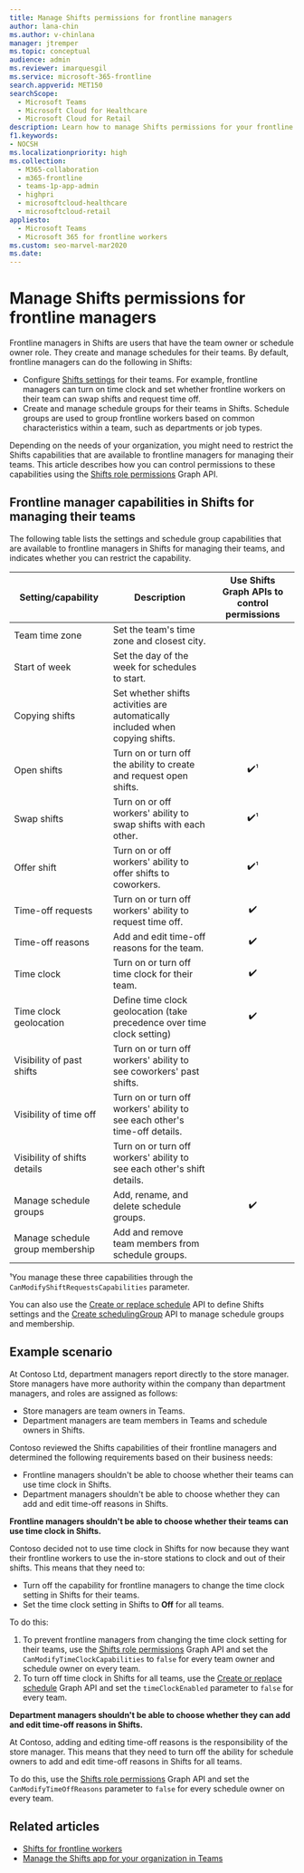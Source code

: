 ```yaml
---
title: Manage Shifts permissions for frontline managers
author: lana-chin
ms.author: v-chinlana
manager: jtremper
ms.topic: conceptual
audience: admin
ms.reviewer: imarquesgil
ms.service: microsoft-365-frontline
search.appverid: MET150
searchScope:
  - Microsoft Teams
  - Microsoft Cloud for Healthcare
  - Microsoft Cloud for Retail
description: Learn how to manage Shifts permissions for your frontline managers. You can use Graph API to control the Shifts settings that frontline managers can configure for their teams and whether they can create and manage schedule groups.
f1.keywords:
- NOCSH
ms.localizationpriority: high
ms.collection: 
  - M365-collaboration
  - m365-frontline
  - teams-1p-app-admin
  - highpri
  - microsoftcloud-healthcare
  - microsoftcloud-retail
appliesto: 
  - Microsoft Teams
  - Microsoft 365 for frontline workers
ms.custom: seo-marvel-mar2020
ms.date: 
---
```


# Manage Shifts permissions for frontline managers

Frontline managers in Shifts are users that have the team owner or schedule owner role. They create and manage schedules for their teams. By default, frontline managers can do the following in Shifts:

- Configure [Shifts settings](https://support.microsoft.com/office/manage-settings-in-shifts-1aef353d-e2df-4661-abdd-4014cb57f17b) for their teams. For example, frontline managers can turn on time clock and set whether frontline workers on their team can swap shifts and request time off.  
- Create and manage schedule groups for their teams in Shifts. Schedule groups are used to group frontline workers based on common characteristics within a team, such as departments or job types.

Depending on the needs of your organization, you might need to restrict the Shifts capabilities that are available to frontline managers for managing their teams. This article describes how you can control permissions to these capabilities using the [Shifts role permissions]() Graph API.

## Frontline manager capabilities in Shifts for managing their teams

The following table lists the settings and schedule group capabilities that are available to frontline managers in Shifts for managing their teams, and indicates whether you can restrict the capability.

<!--Depending on the needs of your organization, you might need to define the settings that frontline managers can configure in Shifts for their teams and whether frontline managers can create and manage schedule groups. This article describes how you can control permissions to these capabilities using the [Shifts role permissions]() Graph API.

The following table lists the capabilities that are available to frontline managers for managing their teams in Shifts and indicates whether you can restrict the capability.-->

|Setting/capability|Description|Use Shifts Graph APIs to control permissions|
|---------|---------|:---------:|
|Team time zone|Set the team's time zone and closest city.||
|Start of week|Set the day of the week for schedules to start.||
|Copying shifts|Set whether shifts activities are automatically included when copying shifts.||
|Open shifts|Turn on or turn off the ability to create and request open shifts.|✔️&sup1;|
|Swap shifts|Turn on or off workers' ability to swap shifts with each other. |✔️&sup1;|
|Offer shift|Turn on or off workers' ability to offer shifts to coworkers.|✔️&sup1;|
|Time-off requests|Turn on or turn off workers' ability to request time off.|✔️|
|Time-off reasons|Add and edit time-off reasons for the team.|✔️|
|Time clock|Turn on or turn off time clock for their team.|✔️|
|Time clock geolocation|Define time clock geolocation (take precedence over time clock setting)|✔️|
|Visibility of past shifts|Turn on or turn off workers' ability to see coworkers' past shifts.||
|Visibility of time off|Turn on or turn off workers' ability to see each other's time-off details.||
|Visibility of shifts details|Turn on or turn off workers' ability to see each other's shift details.||
|Manage schedule groups|Add, rename, and delete schedule groups.|✔️|
|Manage schedule group membership|Add and remove team members from schedule groups.||

&sup1;You manage these three capabilities through the `CanModifyShiftRequestsCapabilities` parameter.

You can also use the [Create or replace schedule](/graph/api/team-put-schedule?view=graph-rest-1.0) API to define Shifts settings and the [Create schedulingGroup](/graph/api/schedule-post-schedulinggroups?view=graph-rest-1.0) API to manage schedule groups and membership.  

## Example scenario

At Contoso Ltd, department managers report directly to the store manager. Store managers have more authority within the company than department managers, and roles are assigned as follows:

- Store managers are team owners in Teams.
- Department managers are team members in Teams and schedule owners in Shifts.

Contoso reviewed the Shifts capabilities of their frontline managers and determined the following requirements based on their business needs:

- Frontline managers shouldn't be able to choose whether their teams can use time clock in Shifts.
- Department managers shouldn't be able to choose whether they can add and edit time-off reasons in Shifts.

**Frontline managers shouldn't be able to choose whether their teams can use time clock in Shifts.**

Contoso decided not to use time clock in Shifts for now because they want their frontline workers to use the in-store stations to clock and out of their shifts. This means that they need to:

- Turn off the capability for frontline managers to change the time clock setting in Shifts for their teams.
- Set the time clock setting in Shifts to **Off** for all teams.
  
To do this:

1. To prevent frontline managers from changing the time clock setting for their teams, use the [Shifts role permissions]() Graph API and set the `CanModifyTimeClockCapabilities` to `false` for every team owner and schedule owner on every team.
1. To turn off time clock in Shifts for all teams, use the [Create or replace schedule](/graph/api/team-put-schedule?view=graph-rest-1.0) Graph API and set the `timeClockEnabled` parameter to `false` for every team.

**Department managers shouldn't be able to choose whether they can add and edit time-off reasons in Shifts.**

At Contoso, adding and editing time-off reasons is the responsibility of the store manager. This means that they need to turn off the ability for schedule owners to add and edit time-off reasons in Shifts for all teams.

To do this, use the [Shifts role permissions]() Graph API and set the `CanModifyTimeOffReasons` parameter to `false` for every schedule owner on every team.

## Related articles

- [Shifts for frontline workers](shifts-for-teams-landing-page.md)
- [Manage the Shifts app for your organization in Teams](/microsoftteams/expand-teams-across-your-org/shifts/manage-the-shifts-app-for-your-organization-in-teams?bc=/microsoft-365/frontline/breadcrumb/toc.json&toc=/microsoft-365/frontline/toc.json)
